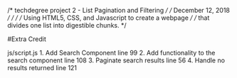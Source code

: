 /* techdegree project 2 - List Pagination and Filtering  */
/* December 12, 2018	                                 */
/*                                                       */
/* Using HTML5, CSS, and Javascript to create a webpage  */
/* that divides one list into digestible chunks.         */

#Extra Credit

js/script.js
    1. Add Search Component
        line 99
    2. Add functionality to the search component
        line 108
    3. Paginate search results
        line 56
    4. Handle no results returned
        line 121